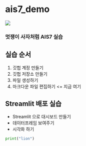 # ais7_demo

<img src="https://img.freepik.com/premium-vector/lion-walk-cute-cartoon-logo-icon-vector-illustration_15473-3079.jpg">

### 멋쟁이 사자처럼 AIS7 실습

## 실습 순서
1. 깃헙 계정 만들기
2. 깃헙 저장소 만들기
3. 파일 생성하기
4. 마크다운 파일 편집하기 <= 지금 여기

## Streamlit 배포 실습
* Streamlit 으로 대시보드 만들기
* 데이터프레임 보여주기
* 시각화 하기

```python
print("lion")
```
